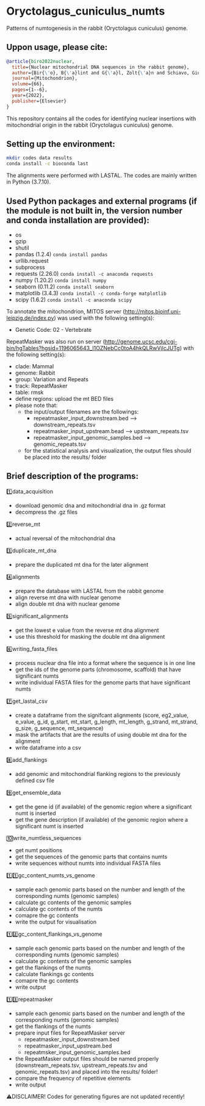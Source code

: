# Oryctolagus_cuniculus_numts
 Patterns of numtogenesis in the rabbit (Oryctolagus cuniculus) genome.
 
Uppon usage, please cite:
---
``` bib
@article{biro2022nuclear,
  title={Nuclear mitochondrial DNA sequences in the rabbit genome},
  author={Bir{\'o}, B{\'a}lint and G{\'a}l, Zolt{\'a}n and Schiavo, Giuseppina and Ribari, Anisa and Utzeri, Valerio Joe and Brookman, Michael and Fontanesi, Luca and Hoffmann, Orsolya Ivett},
  journal={Mitochondrion},
  volume={66},
  pages={1--6},
  year={2022},
  publisher={Elsevier}
}
```

This repository contains all the codes for identifying nuclear insertions with mitochondrial origin in the rabbit (Oryctolagus cuniculus) genome.

Setting up the environment:
---
```bash
mkdir codes data results
conda install -c bioconda last
```

The alignments were performed with LASTAL.
The codes are mainly written in Python (3.7.10).

Used Python packages and external programs (if the module is not built in, the version number and conda installation are provided):
---
- os
- gzip
- shutil
- pandas (1.2.4) `conda install pandas`
- urllib.request
- subprocess
- requests (2.26.0) `conda install -c anaconda requests`
- numpy (1.20.2) `conda install numpy`
- seaborn (0.11.2) `conda install seaborn`
- matplotlib (3.4.3) `conda install -c conda-forge matplotlib`
- scipy (1.6.2) `conda install -c anaconda scipy`

To annotate the mitochondrion, MITOS server (http://mitos.bioinf.uni-leipzig.de/index.py) was used with the following setting(s):
- Genetic Code: 02 - Vertebrate

RepeatMasker was also run on server (http://genome.ucsc.edu/cgi-bin/hgTables?hgsid=1196065643_I1OZNebCc0toA4hkQLRwVjIcJUTg) with the following setting(s):
- clade: Mammal
- genome: Rabbit
- group: Variation and Repeats
- track: RepeatMasker
- table: rmsk
- define regions: upload the mt BED files
- please note that:
	- the input/output filenames are the followings:
		- repeatmasker_input_downstream.bed --> downstream_repeats.tsv
		- repeatmasker_input_upstream.bead --> upstream_repeats.tsv
		- repeatmasker_input_genomic_samples.bed --> genomic_repeats.tsv
	- for the statistical analysis and visualization, the output files should be placed into the results/ folder

Brief description of the programs:
---

:one:data_acquisition

- download genomic dna and mitochondrial dna in .gz format
- decompress the .gz files

:two:reverse_mt

- actual reversal of the mitochondrial dna

:three:duplicate_mt_dna

- prepare the duplicated mt dna for the later alignment

:four:alignments

- prepare the database with LASTAL from the rabbit genome
- align reverse mt dna with nuclear genome
- align double mt dna with nuclear genome

:five:significant_alignments

- get the lowest e value from the reverse mt dna alignment
- use this threshold for masking the double mt dna alignment

:six:writing_fasta_files

- process nuclear dna file into a format where the sequence is in one line
- get the ids of the genome parts (chromosome, scaffold) that have significant numts
- write individual FASTA files for the genome parts that have significant numts

:seven:get_lastal_csv

- create a dataframe from the signifcant alignments (score, eg2_value, e_value, g_id, g_start, mt_start, g_length, mt_length, g_strand, mt_strand, g_size, g_sequence, mt_sequence)
- mask the artifacts that are the results of using double mt dna for the alignment
- write dataframe into a csv

:eight:add_flankings

- add genomic and mitochondrial flanking regions to the previously defined csv file

:nine:get_ensemble_data

- get the gene id (if available) of the genomic region where a significant numt is inserted
- get the gene description (if available) of the genomic region where a significant numt is inserted

🔟write_numtless_sequences

- get numt positions
- get the sequences of the genomic parts that contains numts
- write sequences without numts into individual FASTA files

1️⃣:one:gc_content_numts_vs_genome

- sample each genomic parts based on the number and length of the corresponding numts (genomic samples)
- calculate gc contents of the genomic samples
- calculate gc contents of the numts
- comapre the gc contents
- write the output for visualisation

1️⃣:two:gc_content_flankings_vs_genome

- sample each genomic parts based on the number and length of the corresponding numts (genomic samples)
- calculate gc contents of the genomic samples
- get the flankings of the numts
- calculate flankings gc contents
- comapre the gc contents
- write output

:one::three:repeatmasker

- sample each genomic parts based on the number and length of the corresponding numts (genomic samples)
- get the flankings of the numts
- prepare input files for RepeatMasker server
	- repeatmasker_input_downstream.bed
	- repeatmasker_input_upstream.bed
	- repeatmsker_input_genomic_samples.bed
- the RepeatMasker output files should be named properly (downstream_repeats.tsv, upstream_repeats.tsv and genomic_repeats.tsv) and placed into the results/ folder!
- compare the frequency of repetitive elements
- write output

:warning:DISCLAIMER! Codes for generating figures are not updated recently!
